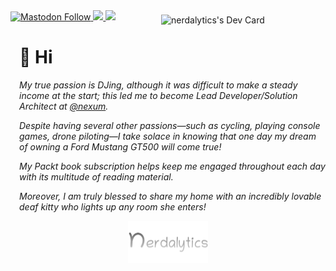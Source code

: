 <!---
nerdalytics/nerdalytics is a ✨ special ✨ repository because its `README.md` (this file) appears on your GitHub profile.
You can click the Preview link to take a look at your changes.
--->
  <a rel="me" href="https://mastodon.social/@nerdalytics" target="_blank">
    <img alt="Mastodon Follow" src="https://img.shields.io/badge/Follow%20Me-Mastodon-blueviolet">
  </a>
  <a href="https://audius.co/fibric" target="_blank">
     <img src="https://img.shields.io/badge/Follow%20Me-Audius-purple">
  </a>
  <a href="https://nerdalytics.hashnode.dev" target="_blank">
    <img src="https://img.shields.io/badge/Follow%20Me-Hashnode-3466F6">
  </a>
  <a href="https://app.daily.dev/nerdalytics" target="_blank">
    <img align="right" style="padding: .5em;" src="https://api.daily.dev/devcards/e2e4b6abd20040f5afd2c2ad712a808c.png?r=j1a" width="256px" alt="nerdalytics's Dev Card"/>
  </a>

<div style="padding: 0 0 0 1em;">

# 👋 Hi

*My true passion is DJing, although it was difficult to make a steady income at the start; this led me to become Lead Developer/Solution Architect at [@nexum](https://twitter.com/nexum).*

*Despite having several other passions—such as cycling, playing console games, drone piloting—I take solace in knowing that one day my dream of owning a Ford Mustang GT500 will come true!*

*My Packt book subscription helps keep me engaged throughout each day with its multitude of reading material.*

*Moreover, I am truly blessed to share my home with an incredibly lovable deaf kitty who lights up any room she enters!*

</div>

<div align="center">
  <img src="nerdalytics-logo-gray-transparent.svg" width="128px">
</div>
